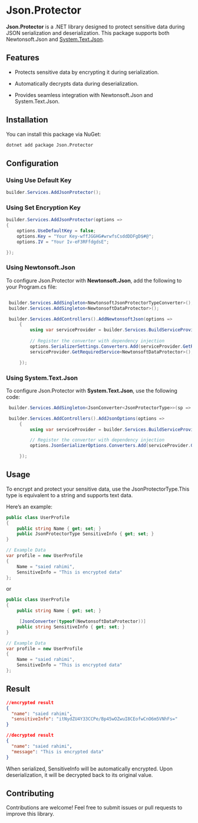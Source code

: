 Json.Protector
==============

**Json.Protector** is a .NET library designed to protect sensitive data during JSON serialization and deserialization. This package supports both Newtonsoft.Json and [System.Text.Json](https://learn.microsoft.com/en-us/dotnet/standard/serialization/system-text-json-overview).

Features
--------

*   Protects sensitive data by encrypting it during serialization.
    
*   Automatically decrypts data during deserialization.
    
*   Provides seamless integration with Newtonsoft.Json and System.Text.Json.
    

Installation
------------

You can install this package via NuGet:

```bash
dotnet add package Json.Protector   
```
Configuration
-------------
### Using Use Default Key
```csharp
builder.Services.AddJsonProtector();
```
### Using Set Encryption Key
```csharp
builder.Services.AddJsonProtector(options =>
{
    options.UseDefaultKey = false;
    options.Key = "Your Key-wffJGGHG#wrwfsCsddDDFgD$#@";
    options.IV = "Your Iv-eF3RFfdgdsE";

});
```

### Using Newtonsoft.Json

To configure Json.Protector with **Newtonsoft.Json**, add the following to your Program.cs file:

```csharp

 builder.Services.AddSingleton<NewtonsoftJsonProtectorTypeConverter>();
 builder.Services.AddSingleton<NewtonsoftDataProtector>();

 builder.Services.AddControllers().AddNewtonsoftJson(options =>
     {
         using var serviceProvider = builder.Services.BuildServiceProvider();
         
         // Register the converter with dependency injection
         options.SerializerSettings.Converters.Add(serviceProvider.GetRequiredService<NewtonsoftJsonProtectorTypeConverter>());
         serviceProvider.GetRequiredService<NewtonsoftDataProtector>();

     });


```
### Using System.Text.Json

To configure Json.Protector with **System.Text.Json**, use the following code:

```csharp
 builder.Services.AddSingleton<JsonConverter<JsonProtectorType>>(sp => new SystemTextJsonJsonProtectorTypeConverter(sp.GetRequiredService<IEncryptionProvider>()));

 builder.Services.AddControllers().AddJsonOptions(options =>
     {
         using var serviceProvider = builder.Services.BuildServiceProvider();

         // Register the converter with dependency injection
         options.JsonSerializerOptions.Converters.Add(serviceProvider.GetRequiredService<JsonConverter<JsonProtectorType>>());

     });


```
Usage
-----

To encrypt and protect your sensitive data, use the JsonProtectorType.This type is equivalent to a string and supports text data.

Here’s an example:

```csharp
public class UserProfile
{
    public string Name { get; set; }
    public JsonProtectorType SensitiveInfo { get; set; }
}

// Example Data
var profile = new UserProfile
{
    Name = "saied rahimi",
    SensitiveInfo = "This is encrypted data"
};


```

or

```csharp
public class UserProfile
{
    public string Name { get; set; }

     [JsonConverter(typeof(NewtonsoftDataProtector))]
    public string SensitiveInfo { get; set; }
}

// Example Data
var profile = new UserProfile
{
    Name = "saied rahimi",
    SensitiveInfo = "This is encrypted data"
};


```


Result
-----
```json
//encrypted result
{
  "name": "saied rahimi",
  "sensitiveInfo": "itNydZU4Y33CCPe/Bp45wOZwuI8CEofwCnO6m5VNhFs="
}

//decrypted result
{
  "name": "saied rahimi",
  "message": "This is encrypted data"
}


```

When serialized, SensitiveInfo will be automatically encrypted. Upon deserialization, it will be decrypted back to its original value.

Contributing
------------

Contributions are welcome! Feel free to submit issues or pull requests to improve this library.
